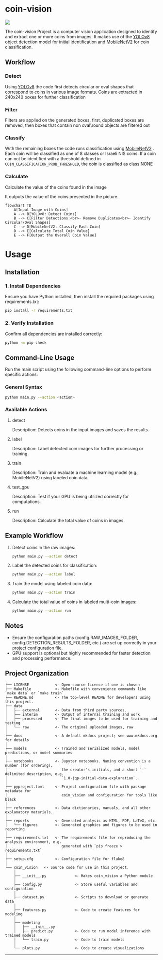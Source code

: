 # coin-vision

<a target="_blank" href="https://cookiecutter-data-science.drivendata.org/">
    <img src="https://img.shields.io/badge/CCDS-Project%20template-328F97?logo=cookiecutter" />
</a>

The coin-vision Project is a computer vision application designed to identify and extract one or more coins from images. It makes use of the [YOLOv8](https://yolov8.com/) object detection model for initial identification and [MobileNetV2](https://arxiv.org/abs/1801.04381) for coin classification.

## Workflow

### Detect
Using [YOLOv8](https://yolov8.com/)  the code first detects circular or oval shapes that correspond to coins in various image formats. Coins are extracted in 240x240 boxes for further classification

### Filter
Filters are applied on the generated boxes, first, duplicated boxes are removed, then boxes that contain non oval\round objects are filtered out

### Classify
With the remaining boxes the code runs classification using [MobileNetV2](https://arxiv.org/abs/1801.04381) . Each coin will be classified as one of 8 classes or Israeli NIS coins. If a coin can not be identified with a threshold defined in `COIN_CLASSIFICATION_PROB_THRESHOLD`, the coin is classified as class NONE

### Calculate
Calculate the value of the coins found in the image

It outputs the value of the coins presented in the picture.

```mermaid
flowchart TD
    A[Input Image with Coins]
    A --> B[YOLOv8: Detect Coins]
    B --> C[Filter Detections:<br>- Remove Duplicates<br>- Identify Circular/Oval Shapes]
    C --> D[MobileNetV2: Classify Each Coin]
    D --> E[Calculate Total Coin Value]
    E --> F[Output the Overall Coin Value]
```    
# Usage

## Installation

### 1. Install Dependencies

Ensure you have Python installed, then install the required packages using requirements.txt:

```bash
pip install -r requirements.txt
```

### 2. Verify Installation

Confirm all dependencies are installed correctly:

```bash
python -m pip check
```

## Command-Line Usage

Run the main script using the following command-line options to perform specific actions:

### General Syntax

```bash
python main.py --action <action>
```

### Available Actions

1. detect

    Description: Detects coins in the input images and saves the results.

2. label

    Description: Label detected coin images for further processing or training.

3. train

    Description: Train and evaluate a machine learning model (e.g., MobileNetV2) using labeled coin data.

4. test_gpu

    Description: Test if your GPU is being utilized correctly for computations.

5. run

    Description: Calculate the total value of coins in images.


## Example Workflow

1. Detect coins in the raw images:

    ```bash
    python main.py --action detect
    ```

2. Label the detected coins for classification:

    ```bash
    python main.py --action label
    ```

3. Train the model using labeled coin data:

    ```bash
    python main.py --action train
    ```

4. Calculate the total value of coins in labeled multi-coin images:

    ```bash
    python main.py --action run
    ```

## Notes

- Ensure the configuration paths (config.RAW_IMAGES_FOLDER, config.DETECTION_RESULTS_FOLDER, etc.) are set up correctly in your project configuration file.
- GPU support is optional but highly recommended for faster detection and processing performance.



## Project Organization

```
├── LICENSE            <- Open-source license if one is chosen
├── Makefile           <- Makefile with convenience commands like `make data` or `make train`
├── README.md          <- The top-level README for developers using this project.
├── data
│   ├── external       <- Data from third party sources.
│   ├── interim        <- Output of internal training and work
│   ├── processed      <- The final images to be used for training and testing
│   └── raw            <- The original uploaded images, raw
│
├── docs               <- A default mkdocs project; see www.mkdocs.org for details
│
├── models             <- Trained and serialized models, model predictions, or model summaries
│
├── notebooks          <- Jupyter notebooks. Naming convention is a number (for ordering),
│                         the creator's initials, and a short `-` delimited description, e.g.
│                         `1.0-jqp-initial-data-exploration`.
│
├── pyproject.toml     <- Project configuration file with package metadata for
│                         coin_vision and configuration for tools like black
│
├── references         <- Data dictionaries, manuals, and all other explanatory materials.
│
├── reports            <- Generated analysis as HTML, PDF, LaTeX, etc.
│   └── figures        <- Generated graphics and figures to be used in reporting
│
├── requirements.txt   <- The requirements file for reproducing the analysis environment, e.g.
│                         generated with `pip freeze > requirements.txt`
│
├── setup.cfg          <- Configuration file for flake8
│
└── coin_vision   <- Source code for use in this project.
    │
    ├── __init__.py             <- Makes coin_vision a Python module
    │
    ├── config.py               <- Store useful variables and configuration
    │
    ├── dataset.py              <- Scripts to download or generate data
    │
    ├── features.py             <- Code to create features for modeling
    │
    ├── modeling                
    │   ├── __init__.py
    │   ├── predict.py          <- Code to run model inference with trained models          
    │   └── train.py            <- Code to train models
    │
    └── plots.py                <- Code to create visualizations
```

--------
